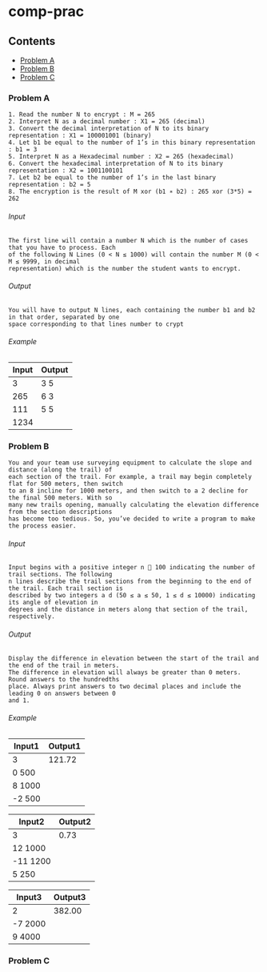 # comp-prac

## Contents
* [Problem A](#a)
* [Problem B](#b)
* [Problem C](#c)

### <a name="a"></a>Problem A
    1. Read the number N to encrypt : M = 265
    2. Interpret N as a decimal number : X1 = 265 (decimal)
    3. Convert the decimal interpretation of N to its binary representation : X1 = 100001001 (binary)
    4. Let b1 be equal to the number of 1’s in this binary representation : b1 = 3
    5. Interpret N as a Hexadecimal number : X2 = 265 (hexadecimal)
    6. Convert the hexadecimal interpretation of N to its binary representation : X2 = 1001100101
    7. Let b2 be equal to the number of 1’s in the last binary representation : b2 = 5
    8. The encryption is the result of M xor (b1 ∗ b2) : 265 xor (3*5) = 262

###### Input
    The first line will contain a number N which is the number of cases that you have to process. Each
    of the following N Lines (0 < N ≤ 1000) will contain the number M (0 < M ≤ 9999, in decimal
    representation) which is the number the student wants to encrypt.

###### Output
    You will have to output N lines, each containing the number b1 and b2 in that order, separated by one
    space corresponding to that lines number to crypt

###### Example

| Input | Output |
|-------|--------|
| 3     | 3 5    |
| 265   | 6 3    |
| 111   | 5 5    |
| 1234  |        |

### <a name="b"></a>Problem B
    You and your team use surveying equipment to calculate the slope and distance (along the trail) of
    each section of the trail. For example, a trail may begin completely flat for 500 meters, then switch
    to an 8 incline for 1000 meters, and then switch to a 2 decline for the final 500 meters. With so
    many new trails opening, manually calculating the elevation difference from the section descriptions
    has become too tedious. So, you’ve decided to write a program to make the process easier.

###### Input
    Input begins with a positive integer n  100 indicating the number of trail sections. The following
    n lines describe the trail sections from the beginning to the end of the trail. Each trail section is
    described by two integers a d (50 ≤ a ≤ 50, 1 ≤ d ≤ 10000) indicating its angle of elevation in
    degrees and the distance in meters along that section of the trail, respectively.

###### Output
    Display the difference in elevation between the start of the trail and the end of the trail in meters.
    The difference in elevation will always be greater than 0 meters. Round answers to the hundredths
    place. Always print answers to two decimal places and include the leading 0 on answers between 0
    and 1.

###### Example

| Input1 | Output1 |
|--------|---------|
| 3      | 121.72  |
| 0 500  |         |
| 8 1000 |         |
| -2 500 |         |

| Input2  | Output2 |
|---------|---------|
| 3       | 0.73    |
| 12 1000 |         |
| -11 1200|         |
| 5 250   |         |

| Input3  | Output3 |
|---------|---------|
| 2       | 382.00  |
| -7 2000 |         |
| 9 4000  |         |


### <a name="c"></a>Problem C
  